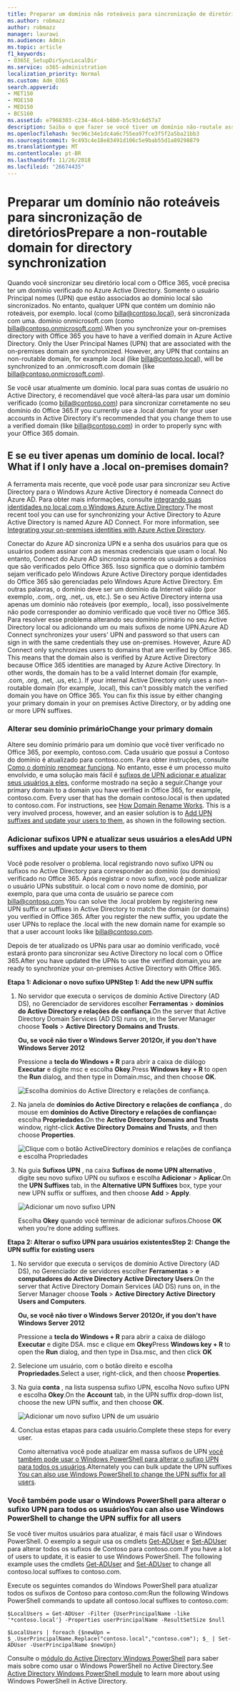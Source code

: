 ```yaml
---
title: Preparar um domínio não roteáveis para sincronização de diretórios
ms.author: robmazz
author: robmazz
manager: laurawi
ms.audience: Admin
ms.topic: article
f1_keywords:
- O365E_SetupDirSyncLocalDir
ms.service: o365-administration
localization_priority: Normal
ms.custom: Adm_O365
search.appverid:
- MET150
- MOE150
- MED150
- BCS160
ms.assetid: e7968303-c234-46c4-b8b0-b5c93c6d57a7
description: Saiba o que fazer se você tiver um domínio não-routale associado com os usuários no local antes de sincronizar com o Office 365.
ms.openlocfilehash: 9ec96c34e1dc4a6c755ea97fce3f5f2a5ba21bb3
ms.sourcegitcommit: 9c493c4e18e83491d106c5e9bab55d1a89298879
ms.translationtype: MT
ms.contentlocale: pt-BR
ms.lasthandoff: 11/26/2018
ms.locfileid: "26674435"
---
```

# <a name="prepare-a-non-routable-domain-for-directory-synchronization"></a><span data-ttu-id="91ea0-103">Preparar um domínio não roteáveis para sincronização de diretórios</span><span class="sxs-lookup"><span data-stu-id="91ea0-103">Prepare a non-routable domain for directory synchronization</span></span>
<span data-ttu-id="91ea0-p101">Quando você sincronizar seu diretório local com o Office 365, você precisa ter um domínio verificado no Azure Active Directory. Somente o usuário Principal nomes (UPN) que estão associados ao domínio local são sincronizados. No entanto, qualquer UPN que contém um domínio não roteáveis, por exemplo. local (como billa@contoso.local), será sincronizada com uma. domínio onmicrosoft.com (como billa@contoso.onmicrosoft.com).</span><span class="sxs-lookup"><span data-stu-id="91ea0-p101">When you synchronize your on-premises directory with Office 365 you have to have a verified domain in Azure Active Directory. Only the User Principal Names (UPN) that are associated with the on-premises domain are synchronized. However, any UPN that contains an non-routable domain, for example .local (like billa@contoso.local), will be synchronized to an .onmicrosoft.com domain (like billa@contoso.onmicrosoft.com).</span></span> 

<span data-ttu-id="91ea0-107">Se você usar atualmente um domínio. local para suas contas de usuário no Active Directory, é recomendável que você alterá-las para usar um domínio verificado (como billa@contoso.com) para sincronizar corretamente no seu domínio do Office 365.</span><span class="sxs-lookup"><span data-stu-id="91ea0-107">If you currently use a .local domain for your user accounts in Active Directory it's recommended that you change them to use a verified domain (like billa@contoso.com) in order to properly sync with your Office 365 domain.</span></span>
  
## <a name="what-if-i-only-have-a-local-on-premises-domain"></a><span data-ttu-id="91ea0-108">E se eu tiver apenas um domínio de local. local?</span><span class="sxs-lookup"><span data-stu-id="91ea0-108">What if I only have a .local on-premises domain?</span></span>

<span data-ttu-id="91ea0-p102">A ferramenta mais recente, que você pode usar para sincronizar seu Active Directory para o Windows Azure Active Directory é nomeada Connect do Azure AD. Para obter mais informações, consulte [integrando suas identidades no local com o Windows Azure Active Directory](https://docs.microsoft.com/azure/architecture/reference-architectures/identity/azure-ad).</span><span class="sxs-lookup"><span data-stu-id="91ea0-p102">The most recent tool you can use for synchronizing your Active Directory to Azure Active Directory is named Azure AD Connect. For more information, see [Integrating your on-premises identities with Azure Active Directory](https://docs.microsoft.com/azure/architecture/reference-architectures/identity/azure-ad).</span></span>
  
<span data-ttu-id="91ea0-p103">Conectar do Azure AD sincroniza UPN e a senha dos usuários para que os usuários podem assinar com as mesmas credenciais que usam o local. No entanto, Connect do Azure AD sincroniza somente os usuários a domínios que são verificados pelo Office 365. Isso significa que o domínio também sejam verificado pelo Windows Azure Active Directory porque identidades do Office 365 são gerenciadas pelo Windows Azure Active Directory. Em outras palavras, o domínio deve ser um domínio da Internet válido (por exemplo, .com,. org, .net,. us, etc.). Se o seu Active Directory interna usa apenas um domínio não roteáveis (por exemplo,. local), isso possivelmente não pode corresponder ao domínio verificado que você tiver no Office 365. Para resolver esse problema alterando seu domínio primário no seu Active Directory local ou adicionando um ou mais sufixos de nome UPN.</span><span class="sxs-lookup"><span data-stu-id="91ea0-p103">Azure AD Connect synchronizes your users' UPN and password so that users can sign in with the same credentials they use on-premises. However, Azure AD Connect only synchronizes users to domains that are verified by Office 365. This means that the domain also is verified by Azure Active Directory because Office 365 identities are managed by Azure Active Directory. In other words, the domain has to be a valid Internet domain (for example, .com, .org, .net, .us, etc.). If your internal Active Directory only uses a non-routable domain (for example, .local), this can't possibly match the verified domain you have on Office 365. You can fix this issue by either changing your primary domain in your on premises Active Directory, or by adding one or more UPN suffixes.</span></span>
  
### <a name="change-your-primary-domain"></a><span data-ttu-id="91ea0-117">**Alterar seu domínio primário**</span><span class="sxs-lookup"><span data-stu-id="91ea0-117">**Change your primary domain**</span></span>

<span data-ttu-id="91ea0-p104">Altere seu domínio primário para um domínio que você tiver verificado no Office 365, por exemplo, contoso.com. Cada usuário que possui a Contoso do domínio é atualizado para contoso.com. Para obter instruções, consulte [Como o domínio renomear funciona](https://go.microsoft.com/fwlink/p/?LinkId=624174). No entanto, esse é um processo muito envolvido, e uma solução mais fácil é [sufixos de UPN adicionar e atualizar seus usuários a eles](prepare-a-non-routable-domain-for-directory-synchronization.md#bk_register), conforme mostrado na seção a seguir.</span><span class="sxs-lookup"><span data-stu-id="91ea0-p104">Change your primary domain to a domain you have verified in Office 365, for example, contoso.com. Every user that has the domain contoso.local is then updated to contoso.com. For instructions, see [How Domain Rename Works](https://go.microsoft.com/fwlink/p/?LinkId=624174). This is a very involved process, however, and an easier solution is to [Add UPN suffixes and update your users to them](prepare-a-non-routable-domain-for-directory-synchronization.md#bk_register), as shown in the following section.</span></span>
  
### <a name="add-upn-suffixes-and-update-your-users-to-them"></a><span data-ttu-id="91ea0-122">**Adicionar sufixos UPN e atualizar seus usuários a eles**</span><span class="sxs-lookup"><span data-stu-id="91ea0-122">**Add UPN suffixes and update your users to them**</span></span>

<span data-ttu-id="91ea0-p105">Você pode resolver o problema. local registrando novo sufixo UPN ou sufixos no Active Directory para corresponder ao domínio (ou domínios) verificado no Office 365. Após registrar o novo sufixo, você pode atualizar o usuário UPNs substituir. o local com o novo nome de domínio, por exemplo, para que uma conta de usuário se parece com billa@contoso.com.</span><span class="sxs-lookup"><span data-stu-id="91ea0-p105">You can solve the .local problem by registering new UPN suffix or suffixes in Active Directory to match the domain (or domains) you verified in Office 365. After you register the new suffix, you update the user UPNs to replace the .local with the new domain name for example so that a user account looks like billa@contoso.com.</span></span>
  
<span data-ttu-id="91ea0-125">Depois de ter atualizado os UPNs para usar ao domínio verificado, você estará pronto para sincronizar seu Active Directory no local com o Office 365.</span><span class="sxs-lookup"><span data-stu-id="91ea0-125">After you have updated the UPNs to use the verified domain,you are ready to synchronize your on-premises Active Directory with Office 365.</span></span>
  
 <span data-ttu-id="91ea0-126">**Etapa 1: Adicionar o novo sufixo UPN**</span><span class="sxs-lookup"><span data-stu-id="91ea0-126">**Step 1: Add the new UPN suffix**</span></span>
  
1. <span data-ttu-id="91ea0-127">No servidor que executa o serviços de domínio Active Directory (AD DS), no Gerenciador de servidores escolher **Ferramentas** \> **domínios do Active Directory e relações de confiança**.</span><span class="sxs-lookup"><span data-stu-id="91ea0-127">On the server that Active Directory Domain Services (AD DS) runs on, in the Server Manager choose **Tools** \> **Active Directory Domains and Trusts**.</span></span>
    
    <span data-ttu-id="91ea0-128">**Ou, se você não tiver o Windows Server 2012**</span><span class="sxs-lookup"><span data-stu-id="91ea0-128">**Or, if you don't have Windows Server 2012**</span></span>
    
    <span data-ttu-id="91ea0-129">Pressione a **tecla do Windows + R** para abrir a caixa de diálogo **Executar** e digite msc e escolha **Okey**.</span><span class="sxs-lookup"><span data-stu-id="91ea0-129">Press **Windows key + R** to open the **Run** dialog, and then type in Domain.msc, and then choose **OK**.</span></span>
    
    ![Escolha domínios do Active Directory e relações de confiança.](media/46b6e007-9741-44af-8517-6f682e0ac974.png)
  
2. <span data-ttu-id="91ea0-131">Na janela de **domínios do Active Directory e relações de confiança** , do mouse em **domínios do Active Directory e relações de confiança**e escolha **Propriedades**.</span><span class="sxs-lookup"><span data-stu-id="91ea0-131">On the **Active Directory Domains and Trusts** window, right-click **Active Directory Domains and Trusts**, and then choose **Properties**.</span></span>
    
    ![Clique com o botão ActiveDirectory domínios e relações de confiança e escolha Propriedades](media/39d20812-ffb5-4ba9-8d7b-477377ac360d.png)
  
3. <span data-ttu-id="91ea0-133">Na guia **Sufixos UPN** , na caixa **Sufixos de nome UPN alternativo** , digite seu novo sufixo UPN ou sufixos e escolha **Adicionar** \> **Aplicar**.</span><span class="sxs-lookup"><span data-stu-id="91ea0-133">On the **UPN Suffixes** tab, in the **Alternative UPN Suffixes** box, type your new UPN suffix or suffixes, and then choose **Add** \> **Apply**.</span></span>
    
    ![Adicionar um novo sufixo UPN](media/a4aaf919-7adf-469a-b93f-83ef284c0915.PNG)
  
    <span data-ttu-id="91ea0-135">Escolha **Okey** quando você terminar de adicionar sufixos.</span><span class="sxs-lookup"><span data-stu-id="91ea0-135">Choose **OK** when you're done adding suffixes.</span></span> 
    
 <span data-ttu-id="91ea0-136">**Etapa 2: Alterar o sufixo UPN para usuários existentes**</span><span class="sxs-lookup"><span data-stu-id="91ea0-136">**Step 2: Change the UPN suffix for existing users**</span></span>
  
1. <span data-ttu-id="91ea0-137">No servidor que executa o serviços de domínio Active Directory (AD DS), no Gerenciador de servidores escolher **Ferramentas** \> **e computadores do Active Directory Active Directory Users**.</span><span class="sxs-lookup"><span data-stu-id="91ea0-137">On the server that Active Directory Domain Services (AD DS) runs on, in the Server Manager choose **Tools** \> **Active Directory Active Directory Users and Computers**.</span></span>
    
    <span data-ttu-id="91ea0-138">**Ou, se você não tiver o Windows Server 2012**</span><span class="sxs-lookup"><span data-stu-id="91ea0-138">**Or, if you don't have Windows Server 2012**</span></span>
    
    <span data-ttu-id="91ea0-139">Pressione a **tecla do Windows + R** para abrir a caixa de diálogo **Executar** e digite DSA. msc e clique em **Okey**</span><span class="sxs-lookup"><span data-stu-id="91ea0-139">Press **Windows key + R** to open the **Run** dialog, and then type in Dsa.msc, and then click **OK**</span></span>
    
2. <span data-ttu-id="91ea0-140">Selecione um usuário, com o botão direito e escolha **Propriedades**.</span><span class="sxs-lookup"><span data-stu-id="91ea0-140">Select a user, right-click, and then choose **Properties**.</span></span>
    
3. <span data-ttu-id="91ea0-141">Na guia **conta** , na lista suspensa sufixo UPN, escolha Novo sufixo UPN e escolha **Okey**.</span><span class="sxs-lookup"><span data-stu-id="91ea0-141">On the **Account** tab, in the UPN suffix drop-down list, choose the new UPN suffix, and then choose **OK**.</span></span>
    
    ![Adicionar um novo sufixo UPN de um usuário](media/54876751-49f0-48cc-b864-2623c4835563.png)
  
4. <span data-ttu-id="91ea0-143">Conclua estas etapas para cada usuário.</span><span class="sxs-lookup"><span data-stu-id="91ea0-143">Complete these steps for every user.</span></span>
    
    <span data-ttu-id="91ea0-144">Como alternativa você pode atualizar em massa sufixos de UPN [você também pode usar o Windows PowerShell para alterar o sufixo UPN para todos os usuários](prepare-a-non-routable-domain-for-directory-synchronization.md#BK_Posh).</span><span class="sxs-lookup"><span data-stu-id="91ea0-144">Alternately you can bulk update the UPN suffixes [You can also use Windows PowerShell to change the UPN suffix for all users](prepare-a-non-routable-domain-for-directory-synchronization.md#BK_Posh).</span></span>
    
### <a name="you-can-also-use-windows-powershell-to-change-the-upn-suffix-for-all-users"></a><span data-ttu-id="91ea0-145">**Você também pode usar o Windows PowerShell para alterar o sufixo UPN para todos os usuários**</span><span class="sxs-lookup"><span data-stu-id="91ea0-145">**You can also use Windows PowerShell to change the UPN suffix for all users**</span></span>

<span data-ttu-id="91ea0-p106">Se você tiver muitos usuários para atualizar, é mais fácil usar o Windows PowerShell. O exemplo a seguir usa os cmdlets [Get-ADUser](https://go.microsoft.com/fwlink/p/?LinkId=624312) e [Set-ADUser](https://go.microsoft.com/fwlink/p/?LinkId=624313) para alterar todos os sufixos de Contoso para contoso.com.</span><span class="sxs-lookup"><span data-stu-id="91ea0-p106">If you have a lot of users to update, it is easier to use Windows PowerShell. The following example uses the cmdlets [Get-ADUser](https://go.microsoft.com/fwlink/p/?LinkId=624312) and [Set-ADUser](https://go.microsoft.com/fwlink/p/?LinkId=624313) to change all contoso.local suffixes to contoso.com.</span></span> 

<span data-ttu-id="91ea0-148">Execute os seguintes comandos do Windows PowerShell para atualizar todos os sufixos de Contoso para contoso.com:</span><span class="sxs-lookup"><span data-stu-id="91ea0-148">Run the following Windows PowerShell commands to update all contoso.local suffixes to contoso.com:</span></span>
    
  ```
  $LocalUsers = Get-ADUser -Filter {UserPrincipalName -like '*contoso.local'} -Properties userPrincipalName -ResultSetSize $null
  ```

  ```
  $LocalUsers | foreach {$newUpn = $_.UserPrincipalName.Replace("contoso.local","contoso.com"); $_ | Set-ADUser -UserPrincipalName $newUpn}
  ```
<span data-ttu-id="91ea0-149">Consulte o [módulo do Active Directory Windows PowerShell](https://go.microsoft.com/fwlink/p/?LinkId=624314) para saber mais sobre como usar o Windows PowerShell no Active Directory.</span><span class="sxs-lookup"><span data-stu-id="91ea0-149">See [Active Directory Windows PowerShell module](https://go.microsoft.com/fwlink/p/?LinkId=624314) to learn more about using Windows PowerShell in Active Directory.</span></span> 

